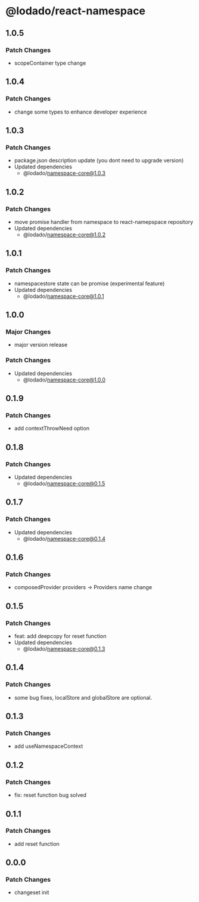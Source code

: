 # @lodado/react-namespace

## 1.0.5

### Patch Changes

- scopeContainer type change

## 1.0.4

### Patch Changes

- change some types to enhance developer experience

## 1.0.3

### Patch Changes

- package.json description update (you dont need to upgrade version)
- Updated dependencies
  - @lodado/namespace-core@1.0.3

## 1.0.2

### Patch Changes

- move promise handler from namespace to react-namepspace repository
- Updated dependencies
  - @lodado/namespace-core@1.0.2

## 1.0.1

### Patch Changes

- namespacestore state can be promise (experimental feature)
- Updated dependencies
  - @lodado/namespace-core@1.0.1

## 1.0.0

### Major Changes

- major version release

### Patch Changes

- Updated dependencies
  - @lodado/namespace-core@1.0.0

## 0.1.9

### Patch Changes

- add contextThrowNeed option

## 0.1.8

### Patch Changes

- Updated dependencies
  - @lodado/namespace-core@0.1.5

## 0.1.7

### Patch Changes

- Updated dependencies
  - @lodado/namespace-core@0.1.4

## 0.1.6

### Patch Changes

- composedProvider providers -> Providers name change

## 0.1.5

### Patch Changes

- feat: add deepcopy for reset function
- Updated dependencies
  - @lodado/namespace-core@0.1.3

## 0.1.4

### Patch Changes

- some bug fixes, localStore and globalStore are optional.

## 0.1.3

### Patch Changes

- add useNamespaceContext

## 0.1.2

### Patch Changes

- fix: reset function bug solved

## 0.1.1

### Patch Changes

- add reset function

## 0.0.0

### Patch Changes

- changeset init

